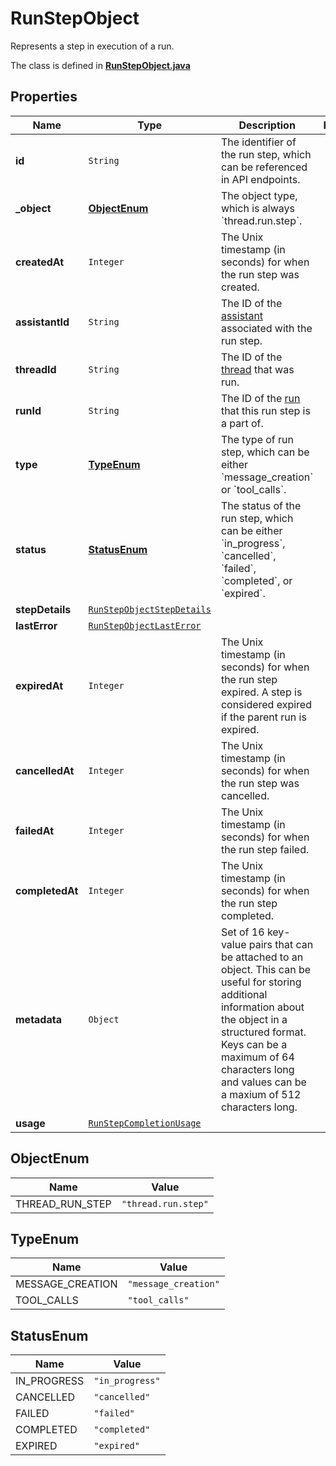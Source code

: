 

# RunStepObject

Represents a step in execution of a run. 

The class is defined in **[RunStepObject.java](../../src/main/java/org/openapitools/model/RunStepObject.java)**

## Properties

Name | Type | Description | Notes
------------ | ------------- | ------------- | -------------
**id** | `String` | The identifier of the run step, which can be referenced in API endpoints. | 
**_object** | [**ObjectEnum**](#ObjectEnum) | The object type, which is always &#x60;thread.run.step&#x60;. | 
**createdAt** | `Integer` | The Unix timestamp (in seconds) for when the run step was created. | 
**assistantId** | `String` | The ID of the [assistant](/docs/api-reference/assistants) associated with the run step. | 
**threadId** | `String` | The ID of the [thread](/docs/api-reference/threads) that was run. | 
**runId** | `String` | The ID of the [run](/docs/api-reference/runs) that this run step is a part of. | 
**type** | [**TypeEnum**](#TypeEnum) | The type of run step, which can be either &#x60;message_creation&#x60; or &#x60;tool_calls&#x60;. | 
**status** | [**StatusEnum**](#StatusEnum) | The status of the run step, which can be either &#x60;in_progress&#x60;, &#x60;cancelled&#x60;, &#x60;failed&#x60;, &#x60;completed&#x60;, or &#x60;expired&#x60;. | 
**stepDetails** | [`RunStepObjectStepDetails`](RunStepObjectStepDetails.md) |  | 
**lastError** | [`RunStepObjectLastError`](RunStepObjectLastError.md) |  | 
**expiredAt** | `Integer` | The Unix timestamp (in seconds) for when the run step expired. A step is considered expired if the parent run is expired. | 
**cancelledAt** | `Integer` | The Unix timestamp (in seconds) for when the run step was cancelled. | 
**failedAt** | `Integer` | The Unix timestamp (in seconds) for when the run step failed. | 
**completedAt** | `Integer` | The Unix timestamp (in seconds) for when the run step completed. | 
**metadata** | `Object` | Set of 16 key-value pairs that can be attached to an object. This can be useful for storing additional information about the object in a structured format. Keys can be a maximum of 64 characters long and values can be a maxium of 512 characters long.  | 
**usage** | [`RunStepCompletionUsage`](RunStepCompletionUsage.md) |  | 


## ObjectEnum

Name | Value
---- | -----
THREAD_RUN_STEP | `"thread.run.step"`





## TypeEnum

Name | Value
---- | -----
MESSAGE_CREATION | `"message_creation"`
TOOL_CALLS | `"tool_calls"`

## StatusEnum

Name | Value
---- | -----
IN_PROGRESS | `"in_progress"`
CANCELLED | `"cancelled"`
FAILED | `"failed"`
COMPLETED | `"completed"`
EXPIRED | `"expired"`










